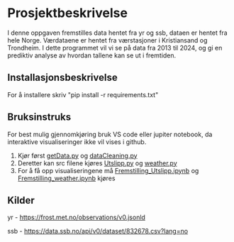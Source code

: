 # Prosjektbeskrivelse

I denne oppgaven fremstilles data hentet fra yr og ssb, dataen er hentet fra hele Norge. Værdataene er hentet fra værstasjoner i Kristiansand og Trondheim. I dette programmet vil vi se på data fra 2013 til 2024, og gi en prediktiv analyse av hvordan tallene kan se ut i fremtiden. 

## Installasjonsbeskrivelse

For å installere skriv "pip install -r requirements.txt"


## Bruksinstruks
For best mulig gjennomkjøring bruk VS code eller jupiter notebook, da interaktive visualiseringer ikke vil vises i github.

1. Kjør først [getData.py](raw_data/getData.py) og [dataCleaning.py](raw_data/dataCleaning.py)
2. Deretter kan src filene kjøres [Utslipp.py](src/Utslipp.py) og [weather.py](src/weather.py)
3. For å få opp visualiseringene må [Fremstilling_Utslipp.ipynb](processed_data/Fremstilling_Utslipp.ipynb) og
   [Fremstilling_weather.ipynb](processed_data/Fremstilling_weather.ipynb) kjøres

## Kilder

yr - https://frost.met.no/observations/v0.jsonld

ssb - https://data.ssb.no/api/v0/dataset/832678.csv?lang=no

